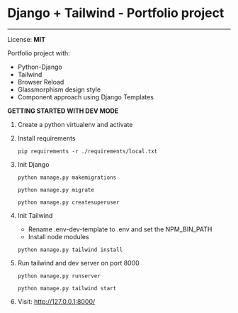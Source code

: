 # Django + Tailwind - Portfolio project

---
License: **MIT**


Portfolio project with:
- Python-Django
- Tailwind
- Browser Reload
- Glassmorphism design style
- Component approach using Django Templates

**GETTING STARTED WITH DEV MODE**

1. Create a python virtualenv and activate


2. Install requirements

   `pip requirements -r ./requirements/local.txt`


3. Init Django

   `python manage.py makemigrations`

   `python manage.py migrate`

   `python manage.py createsuperuser`


4. Init Tailwind
   - Rename .env-dev-template to .env and set the NPM_BIN_PATH
   - Install node modules

   `python manage.py tailwind install`


5. Run tailwind and dev server on port 8000

   `python manage.py runserver`

   `python manage.py tailwind start`


6. Visit: http://127.0.0.1:8000/
